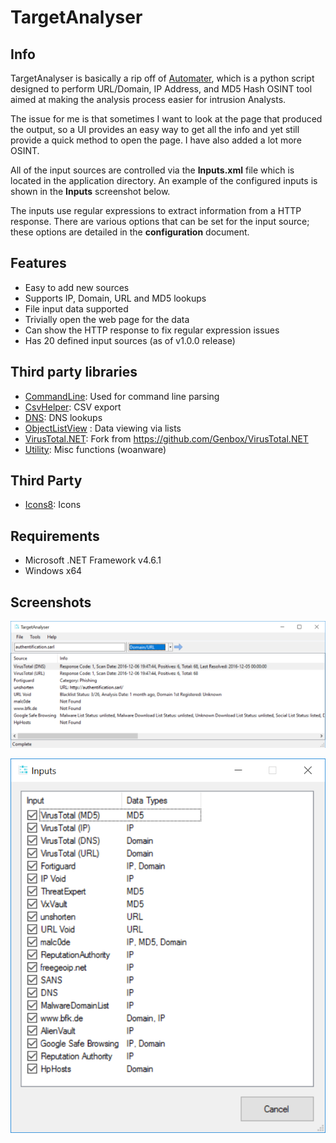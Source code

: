 TargetAnalyser
==============

## Info ##

TargetAnalyser is basically a rip off of [Automater](http://www.tekdefense.com/automater/), which is a python script designed to perform URL/Domain, IP Address, and MD5 Hash OSINT tool aimed at making the analysis process easier for intrusion Analysts. 

The issue for me is that sometimes I want to look at the page that produced the output, so a UI provides an easy way to get all the info and yet still provide a quick method to open the page. I have also added a lot more OSINT.

All of the input sources are controlled via the **Inputs.xml** file which is located in the application directory. An example of the configured inputs is shown in the **Inputs** screenshot below.

The inputs use regular expressions to extract information from a HTTP response. There are various options that can be set for the input source; these options are detailed in the **configuration** document.

## Features ##

- Easy to add new sources
- Supports IP, Domain, URL and MD5 lookups
- File input data supported
- Trivially open the web page for the data
- Can show the HTTP response to fix regular expression issues
- Has 20 defined input sources (as of v1.0.0 release)

## Third party libraries ##

- [CommandLine](https://github.com/gsscoder/commandline): Used for command line parsing
- [CsvHelper](https://github.com/JoshClose/CsvHelper): CSV export
- [DNS](http://www.codeproject.com/Articles/23673/DNS-NET-Resolver-C): DNS lookups
- [ObjectListView](http://objectlistview.sourceforge.net/cs/index.html) : Data viewing via lists 
- [VirusTotal.NET](https://github.com/woanware/VirusTotal.NET): Fork from https://github.com/Genbox/VirusTotal.NET
- [Utility](http://www.woanware.co.uk): Misc functions (woanware)

## Third Party

- [Icons8](https://icons8.com): Icons 

## Requirements ##

- Microsoft .NET Framework v4.6.1
- Windows x64

## Screenshots

![Main](./Main.png)

![Inputs](./Inputs.png)


